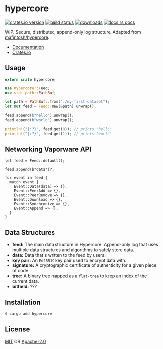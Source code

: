 # hypercore
[![crates.io version][1]][2] [![build status][3]][4]
[![downloads][5]][6] [![docs.rs docs][7]][8]

WIP. Secure, distributed, append-only log structure. Adapted from
[mafintosh/hypercore](https://github.com/mafintosh/hypercore).

- [Documentation][8]
- [Crates.io][2]

## Usage
```rust
extern crate hypercore;

use hypercore::Feed;
use std::path::PathBuf;

let path = PathBuf::from("./my-first-dataset");
let mut feed = Feed::new(&path).unwrap();

feed.append(b"hello").unwrap();
feed.append(b"world").unwrap();

println!("{:?}", feed.get(0)); // prints "hello"
println!("{:?}", feed.get(1)); // prints "world"
```

## Networking Vaporware API
```rust,ignore
let feed = Feed::default();

feed.append(b"data")?;

for event in feed {
  match event {
    Event::Data(data) => {},
    Event::PeerAdd => {},
    Event::PeerRemove => {},
    Event::Download => {},
    Event::Synchronize => {},
    Event::Append => {},
  }
}
```

## Data Structures
- __feed:__ The main data structure in Hypercore. Append-only log that uses
  multiple data structures and algorithms to safely store data.
- __data:__ Data that's written to the feed by users.
- __key pair:__ An `Ed25519` key pair used to encrypt data with.
- __signature:__ A cryptographic certificate of authenticity for a given piece
  of code.
- __tree:__ A binary tree mapped as a `flat-tree` to keep an index of the
  current data.
- __bitfield:__ ???

## Installation
```sh
$ cargo add hypercore
```

## License
[MIT](./LICENSE-MIT) OR [Apache-2.0](./LICENSE-APACHE)

[1]: https://img.shields.io/crates/v/hypercore.svg?style=flat-square
[2]: https://crates.io/crates/hypercore
[3]: https://img.shields.io/travis/datrs/hypercore.svg?style=flat-square
[4]: https://travis-ci.org/datrs/hypercore
[5]: https://img.shields.io/crates/d/hypercore.svg?style=flat-square
[6]: https://crates.io/crates/hypercore
[7]: https://docs.rs/hypercore/badge.svg
[8]: https://docs.rs/hypercore
